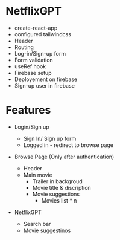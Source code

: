 # NetflixGPT

- create-react-app
- configured tailwindcss
- Header
- Routing
- Log-in/Sign-up form
- Form validation
- useRef hook
- Firebase setup
- Deployement on firebase
- Sign-up user in firebase




# Features
- Login/Sign up
    - Sign In/ Sign up form
    - Logged in - redirect to browse page
- Browse Page (Only after authentication)
    - Header
    - Main movie
        - Trailer in backgroud
        - Movie title & discription
        - Movie suggestions
            - Movies list * n

- NetflixGPT
    - Search bar
    - Movie suggestinos